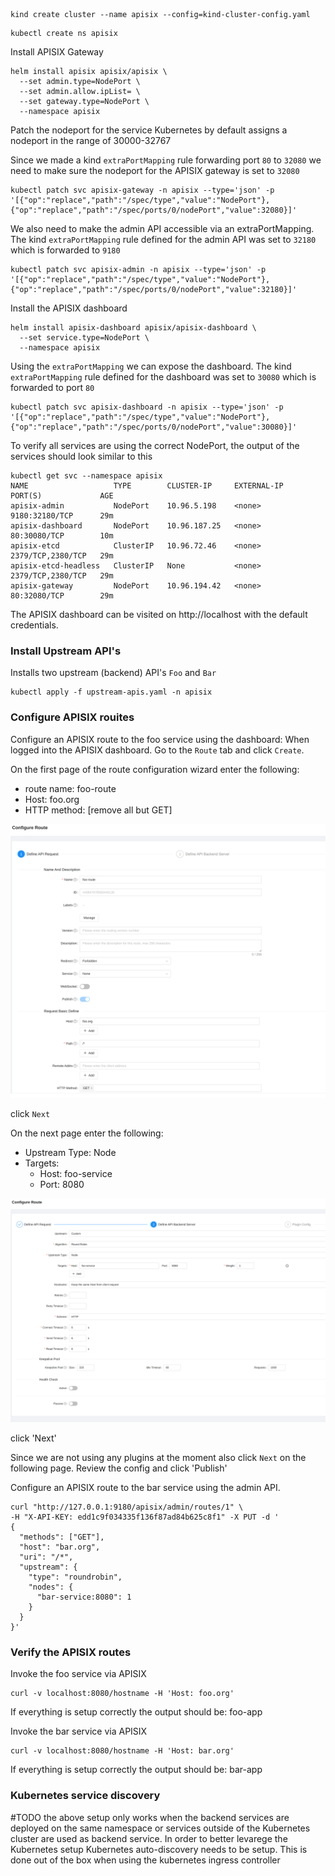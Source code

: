 

```shell
kind create cluster --name apisix --config=kind-cluster-config.yaml
```

```shell
kubectl create ns apisix
```

Install APISIX Gateway
```shell
helm install apisix apisix/apisix \
  --set admin.type=NodePort \
  --set admin.allow.ipList= \
  --set gateway.type=NodePort \
  --namespace apisix 
```

Patch the nodeport for the service
Kubernetes by default assigns a nodeport in the range of 30000-32767

Since we made a kind `extraPortMapping` rule forwarding port `80` to `32080` we need to make sure the nodeport for the APISIX gateway is set to `32080`

```shell
kubectl patch svc apisix-gateway -n apisix --type='json' -p '[{"op":"replace","path":"/spec/type","value":"NodePort"},{"op":"replace","path":"/spec/ports/0/nodePort","value":32080}]'
```

We also need to make the admin API accessible via an extraPortMapping. The kind `extraPortMapping` rule defined for the admin API was set to `32180` which is forwarded to `9180`

```shell
kubectl patch svc apisix-admin -n apisix --type='json' -p '[{"op":"replace","path":"/spec/type","value":"NodePort"},{"op":"replace","path":"/spec/ports/0/nodePort","value":32180}]'
```

Install the APISIX dashboard
```shell
helm install apisix-dashboard apisix/apisix-dashboard \
  --set service.type=NodePort \
  --namespace apisix 
```

Using the `extraPortMapping` we can expose the dashboard. The kind `extraPortMapping` rule defined for the dashboard was set to `30080` which is forwarded to port `80`
```shell
kubectl patch svc apisix-dashboard -n apisix --type='json' -p '[{"op":"replace","path":"/spec/type","value":"NodePort"},{"op":"replace","path":"/spec/ports/0/nodePort","value":30080}]'
```

To verify all services are using the correct NodePort, the output of the services should look similar to this
```shell
kubectl get svc --namespace apisix
NAME                   TYPE        CLUSTER-IP     EXTERNAL-IP   PORT(S)             AGE
apisix-admin           NodePort    10.96.5.198    <none>        9180:32180/TCP      29m
apisix-dashboard       NodePort    10.96.187.25   <none>        80:30080/TCP        10m
apisix-etcd            ClusterIP   10.96.72.46    <none>        2379/TCP,2380/TCP   29m
apisix-etcd-headless   ClusterIP   None           <none>        2379/TCP,2380/TCP   29m
apisix-gateway         NodePort    10.96.194.42   <none>        80:32080/TCP        29m
```

The APISIX dashboard can be visited on http://localhost with the default credentials. 

### Install Upstream API's
Installs two upstream (backend) API's `Foo` and `Bar`
```shell
kubectl apply -f upstream-apis.yaml -n apisix
```

### Configure APISIX rouites
Configure an APISIX route to the foo service using the dashboard:
When logged into the APISIX dashboard. Go to the `Route` tab and click `Create`.

On the first page of the route configuration wizard enter the following:
- route name: foo-route
- Host: foo.org
- HTTP method: [remove all but GET]

![dashboard route configuration 1](img/dashboard-configure-route-1.png)

click `Next`

On the next page enter the following:
- Upstream Type: Node
- Targets:
    - Host: foo-service
    - Port: 8080

![dashboard route configuration 2](img/dashboard-configure-route-2.png)

click 'Next' 

Since we are not using any plugins at the moment also click `Next` on the following page. Review the config and click 'Publish'

Configure an APISIX route to the bar service using the admin API. 

```shell
curl "http://127.0.0.1:9180/apisix/admin/routes/1" \
-H "X-API-KEY: edd1c9f034335f136f87ad84b625c8f1" -X PUT -d '
{
  "methods": ["GET"],
  "host": "bar.org",
  "uri": "/*",
  "upstream": {
    "type": "roundrobin",
    "nodes": {
      "bar-service:8080": 1
    }
  }
}'
```

### Verify the APISIX routes
Invoke the foo service via APISIX
```shell
curl -v localhost:8080/hostname -H 'Host: foo.org'
```
If everything is setup correctly the output should be:
foo-app

Invoke the bar service via APISIX
```shell
curl -v localhost:8080/hostname -H 'Host: bar.org'
```
If everything is setup correctly the output should be:
bar-app

### Kubernetes service discovery
#TODO the above setup only works when the backend services are deployed on the same namespace or services outside of the Kubernetes cluster are used as backend service. In order to better levarege the Kubernetes setup Kubernetes auto-discovery needs to be setup. This is done out of the box when using the kubernetes ingress controller